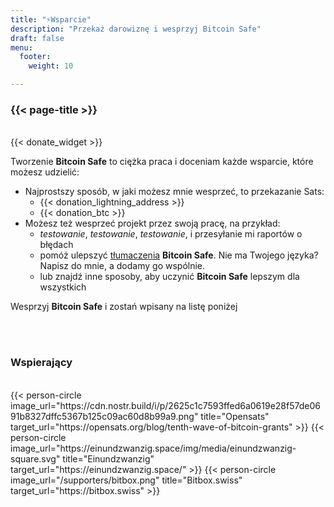 ```yaml
---
title: "⚡Wsparcie"
description: "Przekaż darowiznę i wesprzyj Bitcoin Safe"
draft: false
menu:
  footer:
    weight: 10 

---
```


### {{< page-title >}} 


<br>
{{< donate_widget >}}

Tworzenie **Bitcoin Safe** to ciężka praca i doceniam każde wsparcie, które możesz udzielić:
- Najprostszy sposób, w jaki możesz mnie wesprzeć, to przekazanie Sats: 
  - {{< donation_lightning_address >}}
  - {{< donation_btc >}}
- Możesz też wesprzeć projekt przez swoją pracę, na przykład:
  -   *testowanie*, *testowanie*, *testowanie*, i przesyłanie mi raportów o błędach
  - pomóż ulepszyć [tłumaczenia](https://hosted.weblate.org/engage/bitcoin-safe/) **Bitcoin Safe**. Nie ma Twojego języka? Napisz do mnie, a dodamy go wspólnie.
  -  lub znajdź inne sposoby, aby uczynić **Bitcoin Safe** lepszym dla wszystkich

Wesprzyj **Bitcoin Safe** i zostań wpisany na listę poniżej

<br>
<br>

### Wspierający

<br> 
 

<div class="row">
  {{< person-circle image_url="https://cdn.nostr.build/i/p/2625c1c7593ffed6a0619e28f57de0691b8327dffc5367b125c09ac60d8b99a9.png" title="Opensats" target_url="https://opensats.org/blog/tenth-wave-of-bitcoin-grants" >}}
  {{< person-circle image_url="https://einundzwanzig.space/img/media/einundzwanzig-square.svg" title="Einundzwanzig" target_url="https://einundzwanzig.space/" >}}
  {{< person-circle image_url="/supporters/bitbox.png" title="Bitbox.swiss" target_url="https://bitbox.swiss" >}}



</div>